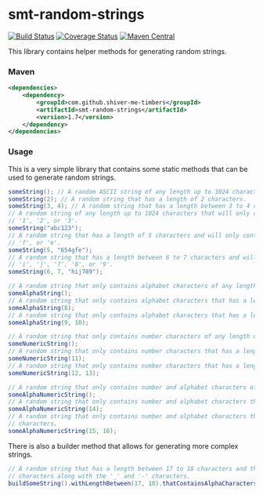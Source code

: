 <!---
Copyright 2015 Karl Bennett

Licensed under the Apache License, Version 2.0 (the "License");
you may not use this file except in compliance with the License.
You may obtain a copy of the License at

    http://www.apache.org/licenses/LICENSE-2.0

Unless required by applicable law or agreed to in writing, software
distributed under the License is distributed on an "AS IS" BASIS,
WITHOUT WARRANTIES OR CONDITIONS OF ANY KIND, either express or implied.
See the License for the specific language governing permissions and
limitations under the License.
-->
smt-random-strings
===========
[![Build Status](https://travis-ci.org/shiver-me-timbers/smt-random-parent.svg?branch=master)](https://travis-ci.org/shiver-me-timbers/smt-random-parent) [![Coverage Status](https://coveralls.io/repos/shiver-me-timbers/smt-random-parent/badge.svg?branch=master&service=github)](https://coveralls.io/github/shiver-me-timbers/smt-random-parent?branch=master) [![Maven Central](https://maven-badges.herokuapp.com/maven-central/com.github.shiver-me-timbers/smt-random-strings/badge.svg)](https://maven-badges.herokuapp.com/maven-central/com.github.shiver-me-timbers/smt-random-strings/)

This library contains helper methods for generating random strings.

### Maven

```xml
<dependencies>
    <dependency>
        <groupId>com.github.shiver-me-timbers</groupId>
        <artifactId>smt-random-strings</artifactId>
        <version>1.7</version>
    </dependency>
</dependencies>
```
### Usage

This is a very simple library that contains some static methods that can be used to generate random strings.

```java
someString(); // A random ASCII string of any length up to 1024 characters.
someString(2); // A random string that has a length of 2 characters.
someString(3, 4); // A random string that has a length between 3 to 4 characters.
// A random string of any length up to 1024 characters that will only contains the characters 'a', 'b', 'c',
// '1', '2', or '3'.
someString("abc123");
// A random string that has a length of 5 characters and will only contain the characters '6', '5', '4', 'g',
// 'f', or 'e'.
someString(5, "654gfe");
// A random string that has a length between 6 to 7 characters and will only contain the characters 'h', 
// 'i', 'j', '7', '8', or '9'.
someString(6, 7, "hij789");

// A random string that only contains alphabet characters of any length up to 1024 characters.
someAlphaString();
// A random string that only contains alphabet characters that has a length of 8 characters.
someAlphaString(8);
// A random string that only contains alphabet characters that has a length between 9 to 10 characters.
someAlphaString(9, 10);

// A random string that only contains number characters of any length up to 1024 characters.
someNumericString(); 
// A random string that only contains number characters that has a length of 11 characters.
someNumericString(11); 
// A random string that only contains number characters that has a length between 12 to 13 characters.
someNumericString(12, 13); 

// A random string that only contains number and alphabet characters of any length up to 1024 characters.
someAlphaNumericString();
// A random string that only contains number and alphabet characters that has a length of 14 characters.
someAlphaNumericString(14);
// A random string that only contains number and alphabet characters that has a length between 15 to 16
// characters.
someAlphaNumericString(15, 16);
```

There is also a builder method that allows for generating more complex strings.

```java
// A random string that has a length between 17 to 18 characters and that can also contain all the alphabet
// characters along with the '_' and '-' characters.
buildSomeString().withLengthBetween(17, 18).thatContainsAlphaCharacters().thatContains("_-").build();
```